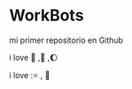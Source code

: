 # WorkBots

mi primer repositorio en Github

i love :pizza: ,:icecream: ,:moon:

i love :⭐ , :beer:
